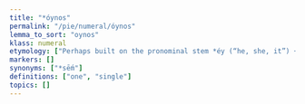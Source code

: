 ```yaml
---
title: "*óynos"
permalink: "/pie/numeral/óynos"
lemma_to_sort: "oynos"
klass: numeral
etymology: ["Perhaps built on the pronominal stem *éy (“he, she, it”) +‎ *-nós, in which case the suffix would have been used in contradiction to its presumed usage. Homer's use of feminine ἴα (ía, “one”), from *ih₂, directly from the pronominal stem *i- has been suggested as a corroboration for this.", "Alternative forms in PIE include *Hóywos, attested in Greek and Indo-Iranian (cf. Ancient Greek οἶος (oîos),  Avestan 𐬀𐬉𐬎𐬎𐬀‎ (aēuua)) and *Hóykos, attested only in Indo-Aryan (Sanskrit एक (éka))."]
markers: []
synonyms: ["*sḗm"]
definitions: ["one", "single"]
topics: []
---
```

